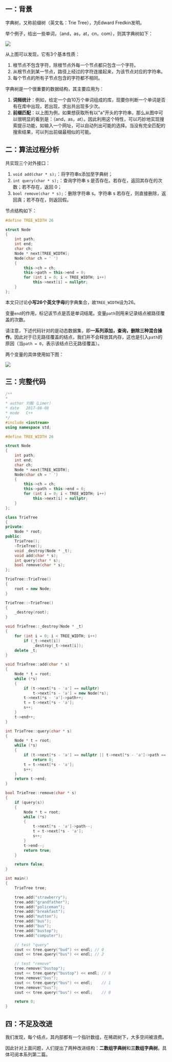 ## 一：背景

字典树，又称前缀树（英文名：Trie Tree），为Edward Fredkin发明。

举个例子，给出一些单词，（and，as，at，cn，com），则其字典树如下：

![](http://oi0fekpsr.bkt.clouddn.com/%E5%AD%97%E5%85%B8%E6%A0%91_1.png)

从上图可以发现，它有3个基本性质：

1. 根节点不包含字符，除根节点外每一个节点都只包含一个字符。
2. 从根节点到某一节点，路径上经过的字符连接起来，为该节点对应的字符串。
3. 每个节点的所有子节点包含的字符都不相同。

字典树是一个很重要的数据结构，其主要应用为：

1. **词频统计**：例如，给定一个由10万个单词组成的库，现要你判断一个单词是否有在库中出现，若出现，求出共出现多少次。
2. **前缀匹配**：以上图为例，如果想获取所有以"a"开头的字符串，那么从图中可以很明显的看到是：（and，as，at）。因此利用这个特性，可以巧妙地实现搜索提示功能，如输入一个网址，可以自动列出可能的选择。当没有完全匹配的搜索结果，可以列出前缀最相似的可能。

## 二：算法过程分析

共实现三个对外接口：

1. `void add(char * s);`：将字符串s添加至字典树；
2. `int query(char * s);`：查询字符串 s 是否存在。若存在，返回其存在的次数；若不存在，返回 0；
3. `bool remove(char * s);`：删除字符串 s。字符串 s 若存在，则直接删除，返回真；若不存在，则返回假。

节点结构如下：

```c++
#define TREE_WIDTH 26

struct Node
{
    int path;
    int end;
    char ch;
    Node * next[TREE_WIDTH];
    Node(char ch = ' ')
    {
        this->ch = ch;
        this->path = this->end = 0;
        for (int i = 0; i < TREE_WIDTH; i++)
            this->next[i] = nullptr;
    }
};
```

本文只讨论**小写26个英文字母**的字典集合，故`TREE_WIDTH`设为26。

变量`end`的作用，标记该节点是否是单词结尾。变量`path`则用来记录结点被路径覆盖的次数。

请注意，下述代码针对的是动态数据集，即**一系列添加，查询，删除三种混合操作**。因此对于已无路径覆盖的结点，我们并不会释放其内存，这也是引入`path`的原因（当`path = 0`，表示该结点已无路径覆盖）。

两个变量的具体使用如下图：

![](http://oi0fekpsr.bkt.clouddn.com/%E5%AD%97%E5%85%B8%E6%A0%91_2.png)

 ## 三：完整代码

```c++
/**
*
* author 刘毅（Limer）
* date   2017-08-08
* mode   C++
*/
#include <iostream>
using namespace std;

#define TREE_WIDTH 26

struct Node
{
    int path;
    int end;
    char ch;
    Node * next[TREE_WIDTH];
    Node(char ch = ' ')
    {
        this->ch = ch;
        this->path = this->end = 0;
        for (int i = 0; i < TREE_WIDTH; i++)
            this->next[i] = nullptr;
    }
};

class TrieTree
{
private:
    Node * root;
public:
    TrieTree();
    ~TrieTree();
    void _destroy(Node * _t);
    void add(char * s);
    int query(char * s);
    bool remove(char * s);
};

TrieTree::TrieTree()
{
    root = new Node;
}

TrieTree::~TrieTree()
{
    _destroy(root);
}

void TrieTree::_destroy(Node * _t)
{
    for (int i = 0; i < TREE_WIDTH; i++)
        if (_t->next[i])
            _destroy(_t->next[i]);
    delete _t;
}

void TrieTree::add(char * s)
{
    Node * t = root;
    while (*s)
    {
        if (t->next[*s - 'a'] == nullptr)
            t->next[*s - 'a'] = new Node(*s);
        t->next[*s - 'a']->path++;
        t = t->next[*s - 'a'];
        s++;
    }
    t->end++;
}

int TrieTree::query(char * s)
{
    Node * t = root;
    while (*s)
    {
        if (t->next[*s - 'a'] == nullptr || t->next[*s - 'a']->path == 0)
            return 0;
        t = t->next[*s - 'a'];
        s++;
    }
    return t->end;
}

bool TrieTree::remove(char * s)
{
    if (query(s))
    {
        Node * t = root;
        while (*s)
        {
            t->next[*s - 'a']->path--;
            t = t->next[*s - 'a'];
            s++;
        }
        t->end--;
        return true;
    }

    return false;
}

int main()
{
    TrieTree tree;

    tree.add("strawberry");
    tree.add("grandfather");
    tree.add("policeman");
    tree.add("breakfast");
    tree.add("mutton");
    tree.add("bus");
    tree.add("bus");
    tree.add("bustop");
    tree.add("computer");

    // test "query"
    cout << tree.query("bud") << endl; // 0
    cout << tree.query("bus") << endl; // 2

    // test "remove"
    tree.remove("bustop");
    cout << tree.query("bustop") << endl; // 0
    tree.remove("bus");
    cout << tree.query("bus") << endl;    // 1
    tree.remove("bus");
    cout << tree.query("bus") << endl;    // 0

    return 0;
}
```

## 四：不足及改进

我们发现，每个结点，其内部都有一个指针数组，在稀疏树下，大多空间被浪费。

因此针对上面问题，人们提出了两种改进结构：**二数组字典树**和**三数组字典树**。具体可阅本系列第二篇。
